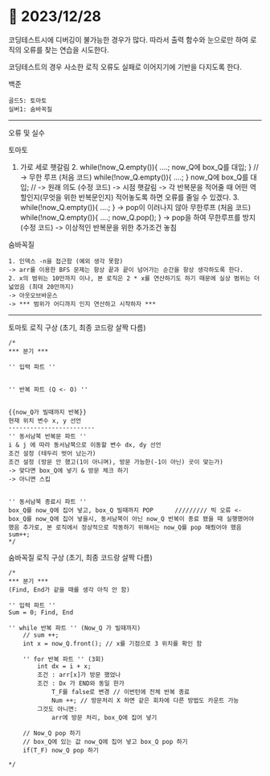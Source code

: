 # 📅 2023/12/28

코딩테스트시에 디버깅이 불가능한 경우가 많다. 따라서 출력 함수와 눈으로만 하여 로직의 오류를 찾는 연습을 시도한다. 

코딩테스트의 경우 사소한 로직 오류도 실패로 이어지기에 기반을 다지도록 한다.

백준

    골드5: 토마토
    실버1: 숨바꼭질

--------------------------
오류 및 실수

토마토

1. 가로 세로 햇갈림
    2. while(!now_Q.empty()){ ....; now_Q에 box_Q를 대입; } // -> 무한 루프 (처음 코드)
    while(!now_Q.empty()){ ....; } now_Q에 box_Q를 대입; // -> 원래 의도 (수정 코드)
    -> 시점 햇갈림
    -> 각 반복문을 적어줄 때 어떤 역할인지(무엇을 위한 반복문인지) 적어놓도록 하면 오류를 줄일 수 있겠다.
    3. while(!now_Q.empty()){ ....; } -> pop이 이러나지 않아 무한루프 (처음 코드)
    while(!now_Q.empty()){ ....; now_Q.pop(); } -> pop을 하여 무한루프를 방지 (수정 코드)
    -> 이상적인 반복문을 위한 추가조건 놓침

숨바꼭질

    1. 인덱스 -n을 접근함 (예외 생각 못함)
    -> arr를 이용한 BFS 문제는 항상 끝과 끝이 넘어가는 순간을 항상 생각하도록 한다.
    2. x의 범위는 10만까지 이나, 본 로직은 2 * x를 연산하기도 하기 때문에 실상 범위는 더 넓었음 (최대 20만까지)
    -> 아웃오브바운스
    -> *** 범위가 어디까지 인지 연산하고 시작하자 ***

------------------------------------------------------
토마토 로직 구상 (초기, 최종 코드랑 살짝 다름)

    /*
    *** 분기 ***

    '' 입력 파트 ''


    '' 반복 파트 (Q <- O) ''


    {{now_Q가 빌때까지 반복}}
    현재 위치 변수 x, y 선언
    ------------------------
    '' 동서남북 반복문 파트 ''
    i & j 에 따라 동서남북으로 이동할 변수 dx, dy 선언
    조건 설정 (테두리 벗어 났는가)
    조건 설정 (방문 안 했고(1이 아니며), 방문 가능한(-1이 아닌) 곳이 맞는가)
    -> 맞다면 box_Q에 넣기 & 방문 체크 하기
    -> 아니면 스킵


    '' 동서남북 종료시 파트 ''
    box_Q를 now_Q에 집어 넣고, box_Q 빌때까지 POP      ///////// 빅 오류 <- box_Q를 now_Q에 집어 넣을시, 동서남북이 아닌 now_Q 반복이 종료 됐을 때 실행했어야 했음 추가로, 본 로직에서 정상적으로 작동하기 위해서는 now_Q를 pop 해줬어야 했음
    sum++;
    */


숨바꼭질 로직 구상 (초기, 최종 코드랑 살짝 다름)

    /*
    *** 분기 ***
    (Find, End가 같을 때를 생각 아직 안 함)

    '' 입력 파트 ''
    Sum = 0; Find, End

    '' while 반복 파트 '' (Now_Q 가 빌때까지)
        // sum ++;
        int x = now_Q.front(); // x를 기점으로 3 위치를 확인 함
        
        '' for 반복 파트 '' (3회)
            int dx = i + x;
            조건 : arr[x]가 방문 했었나
            조건 : Dx 가 END와 동일 한가
                T_F를 false로 변경 // 이번턴에 전체 반복 종료
                Num ++; // 방문처리 X 하면 같은 회차에 다른 방법도 카운트 가능
            그것도 아니면:
                arr에 방문 처리, box_Q에 집어 넣기

        // Now_Q pop 하기
        // box_Q에 있는 값 now_Q에 집어 넣고 box_Q pop 하기
        if(T_F) now_Q pop 하기

    */